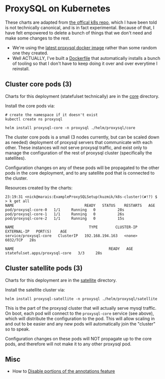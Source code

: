 # ProxySQL on Kubernetes

These charts are adapted from [the offical k8s repo](https://github.com/ProxySQL/kubernetes), which I have been told is not technically canonical, and is in fact experimental. Because of that, I have felt empowered to delete a bunch of things that we don't need and make some changes to the rest.

* We're using the [latest proxysql docker image](https://hub.docker.com/r/proxysql/proxysql) rather than some random one they created.
* Well ACTUALLY, I've built a [Dockerfile](Dockerfile) that automatically installs a bunch of tooling so that I don't have to keep doing it over and over everytime I reinstall.


## Cluster core pods (3)

Charts for this deployment (statefulset technically) are in the [core](core) directory.

Install the core pods via:

```shell
# create the namespace if it doesn't exist
kubectl create ns proxysql

helm install proxysql-core -n proxysql ./helm/proxysql/core
```

The cluster core pods is a small (3 nodes currently, but can be scaled down as needed) deployment of proxysql servers that communicate with each other. These instances will not serve proxysql traffic, and exist only to manage the configuration of the rest of proxysql cluster (specifically the satellites).

Configuration changes on any of these pods will be propagated to the other pods in the core deployment, and to any  satellite pod that is connected to the cluster.

Resources created by the charts:

```
23:19:31 <nick@marais:ExampleProxySQLSetup(kuzmik/k8s-cluster)(✘!?) $ > k get all
NAME                                READY   STATUS    RESTARTS   AGE
pod/proxysql-core-0   1/1     Running   0          28s
pod/proxysql-core-1   1/1     Running   0          26s
pod/proxysql-core-2   1/1     Running   0          15s

NAME                                  TYPE        CLUSTER-IP        EXTERNAL-IP   PORT(S)    AGE
service/proxysql-core   ClusterIP   192.168.194.163   <none>        6032/TCP   28s

NAME                                           READY   AGE
statefulset.apps/proxysql-core   3/3     28s
```

## Cluster satellite pods (3)

Charts for this deployment are in the [satellite](satellite) directory.

Install the satellite cluster via:

```shell
helm install proxysql-satellite -n proxysql ./helm/proxysql/satellite
```

This is the part of the proxysql cluster that will actually serve mysql traffic. On boot, each pod will connect to the `proxysql-core` service (see above), which will distribute the configuration to the pod. This will allow scaling in and out to be easier and any new pods will automatically join the "cluster" so to speak.

Configuration changes on these pods will NOT propagate up to the core pods, and therefore will not make it to any other proxysql pod.

## Misc

* How to [Disable portions of the annotations feature](https://github.com/sysown/proxysql/issues/4325#issuecomment-1681630863)
